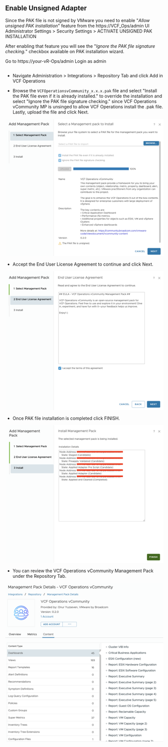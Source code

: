 
## Enable Unsigned Adapter
Since the PAK file is not signed by VMware you need to enable "*Allow unsigned PAK installation*" feature from the https://VCF_Ops/admin UI Administrator Settings > Security Settings > ACTIVATE UNSIGNED PAK INSTALLATION

After enabling that feature you will see the "*Ignore the PAK file signature checking.*" checkbox available on PAK installation wizard.

Go to https://your-vR-Ops/admin
Login as admin


##
*  Navigate Administration > Integrations > Repository Tab and click Add in VCF Operations 

* Browse the `VCFOperationsvCommunity_x.x.x.pak` file and select "Install the PAK file even if it is already installed." to override the installation and select "Ignore the PAK file signature checking." since VCF Operations vCommunity MP is unsinged to allow VCF Operations install the .pak file. Lastly, upload the file and click Next.

![Adapter-Topology](Documentation-Images/screenshots/Installation/Installation-Step-1.png)

* Accept the End User License Agreement to continue and click Next.

![Adapter-Topology](Documentation-Images/screenshots/Installation/Installation-Step-2.png)

* Once PAK file installation is completed click FINISH.

![Adapter-Topology](documentation-images/screenshots/Installation/Installation-Step-3.png)

* You can review the VCF Operations vCommunity Management Pack under the Repository Tab.

![Adapter-Topology](documentation-images/screenshots/Installation/Installation-Step-4.png)

